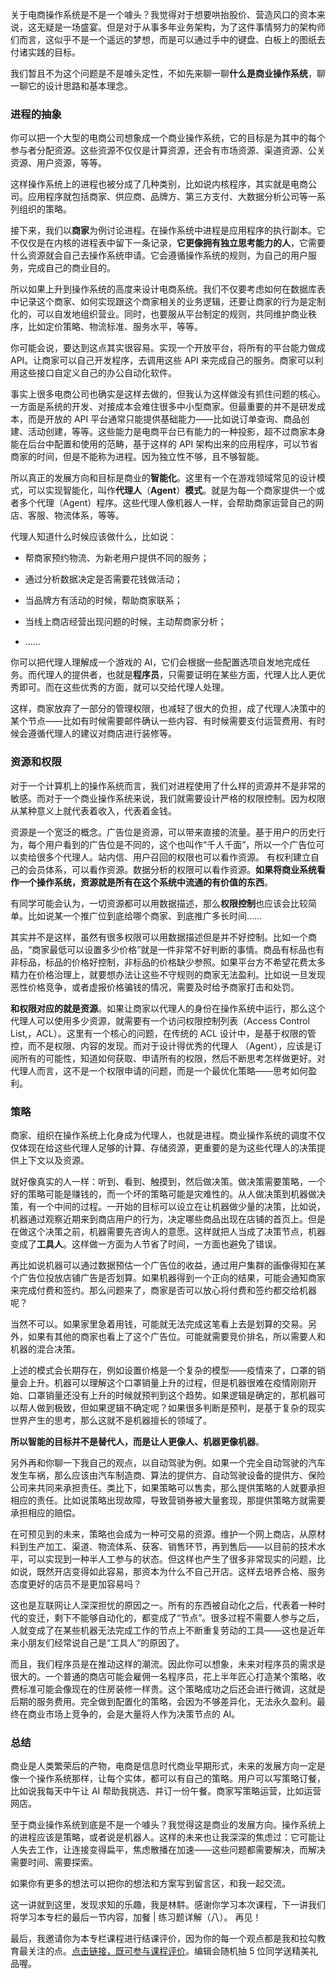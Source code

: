 <p data-nodeid="39595">关于电商操作系统是不是一个噱头？我觉得对于想要哄抬股价、营造风口的资本来说，这无疑是一场盛宴。但是对于从事多年业务架构，为了这件事情努力的架构师们而言，这似乎不是一个遥远的梦想，而是可以通过手中的键盘、白板上的图纸去付诸实践的目标。</p>
<p data-nodeid="39596">我们暂且不为这个问题是不是噱头定性，不如先来聊一聊<strong data-nodeid="39650">什么是商业操作系统</strong>，聊一聊它的设计思路和基本理念。</p>
<h3 data-nodeid="39597">进程的抽象</h3>
<p data-nodeid="39598">你可以把一个大型的电商公司想象成一个商业操作系统，它的目标是为其中的每个参与者分配资源。这些资源不仅仅是计算资源，还会有市场资源、渠道资源、公关资源、用户资源，等等。</p>
<p data-nodeid="39599">这样操作系统上的进程也被分成了几种类别，比如说内核程序，其实就是电商公司。应用程序就包括商家、供应商、品牌方、第三方支付、大数据分析公司等一系列组织的策略。</p>
<p data-nodeid="39600">接下来，我们以<strong data-nodeid="39663">商家</strong>为例讨论进程。在操作系统中进程是应用程序的执行副本。它不仅仅是在内核的进程表中留下一条记录，<strong data-nodeid="39664">它更像拥有独立思考能力的人</strong>，它需要什么资源就会自己去操作系统申请。它会遵循操作系统的规则，为自己的用户服务，完成自己的商业目的。</p>
<p data-nodeid="39601">所以如果上升到操作系统的高度来设计电商系统。我们不仅要考虑如何在数据库表中记录这个商家、如何实现跟这个商家相关的业务逻辑，还要让商家的行为是定制化的，可以自发地组织营业。同时，也要服从平台制定的规则，共同维护商业秩序，比如定价策略、物流标准、服务水平，等等。</p>
<p data-nodeid="39602">你可能会说，要达到这点其实很容易。实现一个开放平台，将所有的平台能力做成 API。让商家可以自己开发程序，去调用这些 API 来完成自己的服务。商家可以利用这些接口自定义自己的办公自动化软件。</p>
<p data-nodeid="39603">事实上很多电商公司也确实是这样去做的，但我认为这样做没有抓住问题的核心。一方面是系统的开发、对接成本会难住很多中小型商家。但最重要的并不是研发成本，而是开放的 API 平台通常只能提供基础能力——比如说订单查询、商品创建、活动创建，等等。这些能力是电商平台已有能力的一种投影，超不过商家本身能在后台中配置和使用的范畴，基于这样的 API 架构出来的应用程序，可以节省商家的时间，但是不能称为进程。因为独立性不够，且不够智能。</p>
<p data-nodeid="39604">所以真正的发展方向和目标是商业的<strong data-nodeid="39685">智能化</strong>。这里有一个在游戏领域常见的设计模式，可以实现智能化，叫作<strong data-nodeid="39686">代理人</strong>（<strong data-nodeid="39687">Agent</strong>）<strong data-nodeid="39688">模式</strong>。就是为每一个商家提供一个或者多个代理（Agent）程序。这些代理人像机器人一样，会帮助商家运营自己的网店、客服、物流体系，等等。</p>
<p data-nodeid="39605">代理人知道什么时候应该做什么，比如说：</p>
<ul data-nodeid="39606">
<li data-nodeid="39607">
<p data-nodeid="39608">帮商家预约物流、为新老用户提供不同的服务；</p>
</li>
<li data-nodeid="39609">
<p data-nodeid="39610">通过分析数据决定是否需要花钱做活动；</p>
</li>
<li data-nodeid="39611">
<p data-nodeid="39612">当品牌方有活动的时候，帮助商家联系；</p>
</li>
<li data-nodeid="39613">
<p data-nodeid="39614">当线上商店经营出现问题的时候，主动帮商家分析；</p>
</li>
<li data-nodeid="39615">
<p data-nodeid="39616">……</p>
</li>
</ul>
<p data-nodeid="39617">你可以把代理人理解成一个游戏的 AI，它们会根据一些配置选项自发地完成任务。而代理人的提供者，也就是<strong data-nodeid="39700">程序员</strong>，只需要证明在某些方面，代理人比人更优秀即可。而在这些优秀的方面，就可以交给代理人处理。</p>
<p data-nodeid="39618">这样，商家放弃了一部分的管理权限，也减轻了很大的负担，成了代理人决策中的某个节点——比如有时候需要邮件确认一些内容、有时候需要支付运营费用、有时候会遵循代理人的建议对商店进行装修等。</p>
<h3 data-nodeid="39619">资源和权限</h3>
<p data-nodeid="39620">对于一个计算机上的操作系统而言，我们对进程使用了什么样的资源并不是非常的敏感。而对于一个商业操作系统来说，我们就需要设计严格的权限控制。因为权限从某种意义上就代表着收入，代表着金钱。</p>
<p data-nodeid="39621">资源是一个宽泛的概念。广告位是资源，可以带来直接的流量。基于用户的历史行为，每个用户看到的广告位是不同的，这个也叫作“千人千面”，所以一个广告位可以卖给很多个代理人。站内信、用户召回的权限也可以看作资源。 有权利建立自己的会员体系，可以看作资源。数据分析的权限可以看作资源。<strong data-nodeid="39709">如果将商业系统看作一个操作系统，资源就是所有在这个系统中流通的有价值的东西</strong>。</p>
<p data-nodeid="39622">有同学可能会认为，一切资源都可以用数据描述，那么<strong data-nodeid="39715">权限控制</strong>也应该会比较简单。比如说某一个推广位到底给哪个商家、到底推广多长时间……</p>
<p data-nodeid="39623">其实并不是这样，虽然有很多权限可以用数据描述但是并不好控制。比如一个商品，“商家最低可以设置多少价格”就是一件非常不好判断的事情。商品有标品也有非标品，标品的价格好控制，非标品的价格缺少参照。如果平台方不希望花费太多精力在价格治理上，就要想办法让这些不守规则的商家无法盈利。比如说一旦发现恶性价格竞争，或者虚报价格骗钱的情况，需要及时给予商家打击和处罚。</p>
<p data-nodeid="39624"><strong data-nodeid="39721">和权限对应的就是资源</strong>。如果让商家以代理人的身份在操作系统中运行，那么这个代理人可以使用多少资源，就需要有一个访问权限控制列表（Access Control List,，ACL）。这里有一个核心的问题，在传统的 ACL 设计中，是基于权限的管控，而不是权限、内容的发现。而对于设计得优秀的代理人 （Agent），应该是订阅所有的可能性，知道如何获取、申请所有的权限，然后不断思考怎样做更好。对代理人而言，这不是一个权限申请的问题，而是一个最优化策略——思考如何盈利。</p>
<h3 data-nodeid="39625">策略</h3>
<p data-nodeid="39626">商家、组织在操作系统上化身成为代理人，也就是进程。商业操作系统的调度不仅仅体现在给这些代理人足够的计算、存储资源，更重要的是为这些代理人的决策提供上下文以及资源。</p>
<p data-nodeid="39627">就好像真实的人一样：听到、看到、触摸到，然后做决策。做决策需要策略，一个好的策略可能是赚钱的，而一个坏的策略可能是灾难性的。从人做决策到机器做决策，有一个中间的过程。一开始的目标可以设立在让机器做少量的决策，比如说，机器通过观察近期来到商店用户的行为，决定哪些商品出现在店铺的首页上。但是在做这个决策之前，机器需要先咨询人的意愿。这样就把人当成了决策节点，机器变成了<strong data-nodeid="39729">工具人</strong>。这样做一方面为人节省了时间，一方面也避免了错误。</p>
<p data-nodeid="39628">再比如说机器可以通过数据预估一个广告位的收益，通过用户集群的画像得知在某个广告位投放店铺广告是否划算。如果机器得到一个正向的结果，可能会通知商家来完成付费和签约。那么问题来了，商家是否可以放心将付费和签约都交给机器呢？</p>
<p data-nodeid="39629">当然不可以。如果家里急着用钱，可能就无法完成这笔看上去是划算的交易。另外，如果有其他的商家也看上了这个广告位。可能就需要竞价排名，所以需要人和机器的混合决策。</p>
<p data-nodeid="39630">上述的模式会长期存在，例如设置价格是一个复杂的模型——疫情来了，口罩的销量会上升。机器可以理解这个口罩销量上升的过程，但是机器很难在疫情刚刚开始、口罩销量还没有上升的时候就预判到这个趋势。如果逻辑是确定的，那机器可以帮人做到极致，但如果逻辑不确定呢？如果很多判断是预判，是基于复杂的现实世界产生的思考，那么这就不是机器擅长的领域了。</p>
<p data-nodeid="39631"><strong data-nodeid="39737">所以智能的目标并不是替代人，而是让人更像人、机器更像机器</strong>。</p>
<p data-nodeid="39632">另外再和你聊一下我自己的观点，以自动驾驶为例。如果一个完全自动驾驶的汽车发生车祸，那么应该由汽车制造商、算法的提供方、自动驾驶设备的提供方、保险公司来共同来承担责任。类比下，如果策略可以售卖，那么提供策略的人就要承担相应的责任。比如说策略出现故障，导致营销券被大量套现，那提供策略方就需要承担相应的赔偿。</p>
<p data-nodeid="39633">在可预见到的未来，策略也会成为一种可交易的资源。维护一个网上商店，从原材料到生产加工、渠道、物流体系、获客、销售环节，再到售后——以目前的技术水平，可以实现到一种半人工参与的状态。但这样也产生了很多非常现实的问题，比如说，既然开店变得如此容易，那资本为什么不自己开店。这样去培养合格、服务态度更好的店员不是更加容易吗？</p>
<p data-nodeid="39634">这也是互联网让人深深担忧的原因之一。所有的东西被自动化之后，代表着一种时代的变迁，剩下不能够自动化的，都变成了“节点”。很多过程不需要人参与之后，人就变成了在某些机器无法完成工作的节点上不断重复劳动的工具——这也是近年来小朋友们经常说自己是“工具人”的原因了。</p>
<p data-nodeid="39635">而且，我们程序员是在推动这样的潮流。因此你可以想象，未来对程序员的需求是很大的。一个普通的商店可能会雇佣一名程序员，花上半年匠心打造某个策略，收费标准可能会像现在的住房装修一样贵。这个策略成功之后还会进行微调，这就是后期的服务费用。完全做到配置化的策略，会因为不够差异化，无法永久盈利。最终在商业市场上竞争的，会是大量将人作为决策节点的 AI。</p>
<h3 data-nodeid="39636">总结</h3>
<p data-nodeid="39637">商业是人类繁荣后的产物，电商是信息时代商业早期形式，未来的发展方向一定是像一个操作系统那样，让每个实体，都可以有自己的策略。用户可以写策略订餐，比如说我每天中午让 AI 帮助我挑选、并订一份午餐。商家写策略运营，比如运营网店。</p>
<p data-nodeid="39638">至于商业操作系统到底是不是一个噱头？我觉得这是商业的发展方向。操作系统上的进程应该是策略，或者说是机器人。这样的未来也让我深深的焦虑过：它可能让人失去工作，让连接变得扁平，焦虑散播在加速——这些问题都需要解决，而解决需要时间、需要探索。</p>
<p data-nodeid="39639">如果你有更多的想法可以把你的想法和方案写到留言区，和我一起交流。</p>
<p data-nodeid="39640">这一讲就到这里，发现求知的乐趣，我是林䭽。感谢你学习本次课程，下一讲我们将学习本专栏的最后一节内容，加餐 | 练习题详解（八）。 再见！</p>
<p data-nodeid="39641">最后，我邀请你为本专栏课程进行结课评价，因为你的每一个观点都是我和拉勾教育最关注的点。<a href="https://wj.qq.com/s2/8016796/2a80/" data-nodeid="39750">点击链接，既可参与课程评价</a>。编辑会随机抽 5 位同学送精美礼品喔。</p>